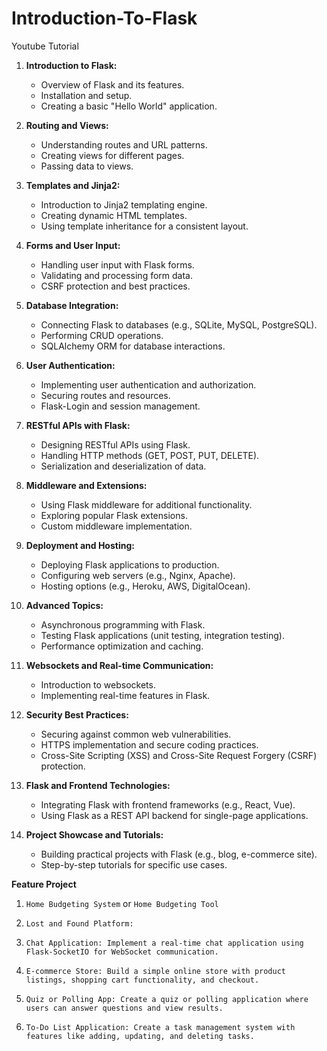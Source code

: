 # Introduction-To-Flask
Youtube Tutorial


1. **Introduction to Flask:**
   - Overview of Flask and its features.
   - Installation and setup.
   - Creating a basic "Hello World" application.

2. **Routing and Views:**
   - Understanding routes and URL patterns.
   - Creating views for different pages.
   - Passing data to views.

3. **Templates and Jinja2:**
   - Introduction to Jinja2 templating engine.
   - Creating dynamic HTML templates.
   - Using template inheritance for a consistent layout.

4. **Forms and User Input:**
   - Handling user input with Flask forms.
   - Validating and processing form data.
   - CSRF protection and best practices.

5. **Database Integration:**
   - Connecting Flask to databases (e.g., SQLite, MySQL, PostgreSQL).
   - Performing CRUD operations.
   - SQLAlchemy ORM for database interactions.

6. **User Authentication:**
   - Implementing user authentication and authorization.
   - Securing routes and resources.
   - Flask-Login and session management.

7. **RESTful APIs with Flask:**
   - Designing RESTful APIs using Flask.
   - Handling HTTP methods (GET, POST, PUT, DELETE).
   - Serialization and deserialization of data.

8. **Middleware and Extensions:**
   - Using Flask middleware for additional functionality.
   - Exploring popular Flask extensions.
   - Custom middleware implementation.

9. **Deployment and Hosting:**
   - Deploying Flask applications to production.
   - Configuring web servers (e.g., Nginx, Apache).
   - Hosting options (e.g., Heroku, AWS, DigitalOcean).

10. **Advanced Topics:**
    - Asynchronous programming with Flask.
    - Testing Flask applications (unit testing, integration testing).
    - Performance optimization and caching.

11. **Websockets and Real-time Communication:**
    - Introduction to websockets.
    - Implementing real-time features in Flask.

12. **Security Best Practices:**
    - Securing against common web vulnerabilities.
    - HTTPS implementation and secure coding practices.
    - Cross-Site Scripting (XSS) and Cross-Site Request Forgery (CSRF) protection.

13. **Flask and Frontend Technologies:**
    - Integrating Flask with frontend frameworks (e.g., React, Vue).
    - Using Flask as a REST API backend for single-page applications.

14. **Project Showcase and Tutorials:**
    - Building practical projects with Flask (e.g., blog, e-commerce site).
    - Step-by-step tutorials for specific use cases.


**Feature Project**
1. `Home Budgeting System` or `Home Budgeting Tool`

2. `Lost and Found Platform:`

3. `Chat Application: Implement a real-time chat application using Flask-SocketIO for WebSocket communication.`

4. `E-commerce Store: Build a simple online store with product listings, shopping cart functionality, and checkout.`

5. `Quiz or Polling App: Create a quiz or polling application where users can answer questions and view results.`

6. `To-Do List Application: Create a task management system with features like adding, updating, and deleting tasks.`

